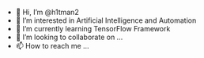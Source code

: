 - 👋 Hi, I’m @h1tman2
- 👀 I’m interested in Artificial Intelligence and Automation
- 🌱 I’m currently learning TensorFlow Framework
- 💞️ I’m looking to collaborate on ...
- 📫 How to reach me ...

<!---
h1tman2/h1tman2 is a ✨ special ✨ repository because its `README.md` (this file) appears on your GitHub profile.
You can click the Preview link to take a look at your changes.
--->

